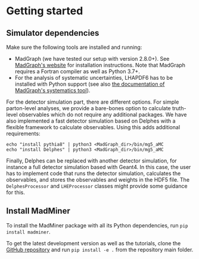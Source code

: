 # Getting started

## Simulator dependencies

Make sure the following tools are installed and running:
- MadGraph (we have tested our setup with version 2.8.0+). See [MadGraph's website][web-madgraph-main-page]
  for installation instructions. Note that MadGraph requires a Fortran compiler as well as Python 3.7+.
- For the analysis of systematic uncertainties, LHAPDF6 has to be installed with Python support
  (see also [the documentation of MadGraph's systematics tool][web-madgraph-systematics]).

For the detector simulation part, there are different options. For simple parton-level analyses, we provide a bare-bones
option to calculate truth-level observables which do not require any additional packages. We have also implemented
a fast detector simulation based on Delphes with a flexible framework to calculate observables. 
Using this adds additional requirements:

```shell
echo "install pythia8" | python3 <MadGraph_dir>/bin/mg5_aMC
echo "install Delphes" | python3 <MadGraph_dir>/bin/mg5_aMC
```

Finally, Delphes can be replaced with another detector simulation, for instance a full detector simulation based
with Geant4. In this case, the user has to implement code that runs the detector simulation, calculates the observables,
and stores the observables and weights in the HDF5 file. The `DelphesProcessor` and `LHEProcessor` classes might provide
some guidance for this.


## Install MadMiner

To install the MadMiner package with all its Python dependencies, run `pip install madminer`.

To get the latest development version as well as the tutorials, clone the [GitHub repository][repo-madminer]
and run `pip install -e .` from the repository main folder.


[repo-madminer]: https://github.com/madminer-tool/madminer
[web-madgraph-main-page]: https://launchpad.net/mg5amcnlo
[web-madgraph-systematics]: https://cp3.irmp.ucl.ac.be/projects/madgraph/wiki/Systematics
